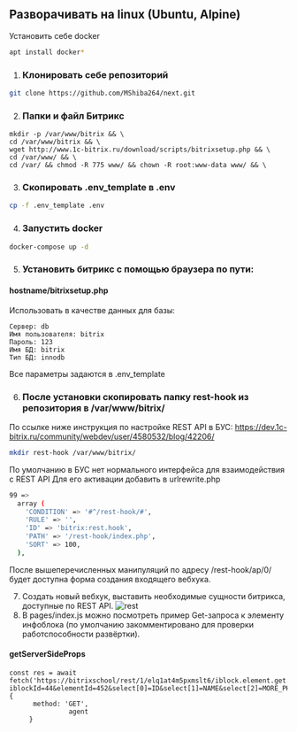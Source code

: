 ## Разворачивать на linux (Ubuntu, Alpine)
Установить себе docker
````bash
apt install docker*
````
1. ### Клонировать себе репозиторий
```bash
git clone https://github.com/MShiba264/next.git
````
2. ### Папки и файл Битрикс
```
mkdir -p /var/www/bitrix && \
cd /var/www/bitrix && \
wget http://www.1c-bitrix.ru/download/scripts/bitrixsetup.php && \
cd /var/www/ && \
cd /var/ && chmod -R 775 www/ && chown -R root:www-data www/ && \
```
3. ### Скопировать .env_template в .env
````bash
cp -f .env_template .env
````
4. ### Запустить docker
````bash
docker-compose up -d
````
5. ### Установить битрикс с помощью браузера по пути:
#### hostname/bitrixsetup.php

Использовать в качестве данных для базы:
````
Сервер: db
Имя пользователя: bitrix
Пароль: 123
Имя БД: bitrix
Тип БД: innodb
````
Все параметры задаются в .env_template

6. ### После установки скопировать папку rest-hook из репозитория в /var/www/bitrix/
По ссылке ниже инструкция по настройке REST API в БУС:
https://dev.1c-bitrix.ru/community/webdev/user/4580532/blog/42206/
````bash
mkdir rest-hook /var/www/bitrix/
````
По умолчанию в БУС нет нормального интерфейса для взаимодействия с REST API
Для его активации добавить в urlrewrite.php
````bash
99 => 
  array (
    'CONDITION' => '#^/rest-hook/#',
    'RULE' => '',
    'ID' => 'bitrix:rest.hook',
    'PATH' => '/rest-hook/index.php',
    'SORT' => 100,
  ),
````
После вышеперечисленных манипуляций по адресу /rest-hook/ap/0/ будет доступна форма создания входящего вебхука.

7. Создать новый вебхук, выставить необходимые сущности битрикса, доступные по REST API.
   ![rest](rest-hook.png)
8. В pages/index.js можно посмотреть пример Get-запроса к элементу инфоблока (по умолчанию закомментировано для проверки работспособности развёртки).
#### getServerSideProps
````
const res = await fetch('https://bitrixschool/rest/1/elq1at4m5pxmslt6/iblock.element.get.json?iblockId=44&elementId=452&select[0]=ID&select[1]=NAME&select[2]=MORE_PHOTO', {
      method: 'GET',
               agent
     }
````
